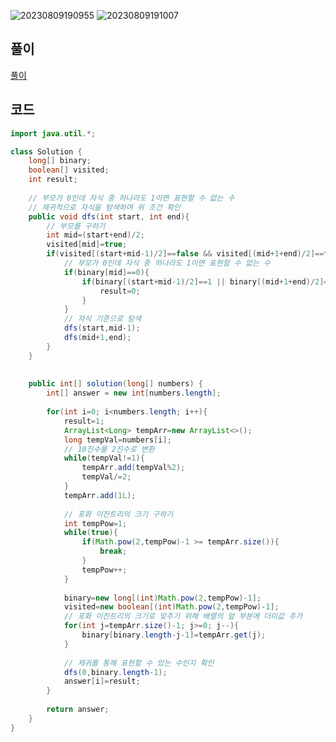 ![20230809190955](https://github.com/Morning-Algorithm-Study-2023/Algorithm/assets/121210456/1959cb2d-0075-470b-a861-b7d9624f98b8)
![20230809191007](https://github.com/Morning-Algorithm-Study-2023/Algorithm/assets/121210456/5dc35492-4c74-425e-955d-0de248c58510)

## 풀이
<a href="https://seungmu.tistory.com/545">풀이</a>

## 코드
```java
import java.util.*;

class Solution {
    long[] binary;
    boolean[] visited;
    int result;
    
    // 부모가 0인데 자식 중 하나라도 1이면 표현할 수 없는 수
    // 재귀적으로 자식을 탐색하며 위 조건 확인
    public void dfs(int start, int end){
        // 부모를 구하기
        int mid=(start+end)/2;
        visited[mid]=true;
        if(visited[(start+mid-1)/2]==false && visited[(mid+1+end)/2]==false){
            // 부모가 0인데 자식 중 하나라도 1이면 표현할 수 없는 수
            if(binary[mid]==0){
                if(binary[(start+mid-1)/2]==1 || binary[(mid+1+end)/2]==1){
                    result=0;
                }
            }
            // 자식 기준으로 탐색
            dfs(start,mid-1);
            dfs(mid+1,end);
        }
    }
        
    
    public int[] solution(long[] numbers) {
        int[] answer = new int[numbers.length];
               
        for(int i=0; i<numbers.length; i++){
            result=1;
            ArrayList<Long> tempArr=new ArrayList<>();
            long tempVal=numbers[i];
            // 10진수를 2진수로 변환
            while(tempVal!=1){
                tempArr.add(tempVal%2);
                tempVal/=2;
            }
            tempArr.add(1L);
            
            // 포화 이진트리의 크기 구하기
            int tempPow=1;
            while(true){
                if(Math.pow(2,tempPow)-1 >= tempArr.size()){
                    break;
                }
                tempPow++;
            }
            
            binary=new long[(int)Math.pow(2,tempPow)-1];
            visited=new boolean[(int)Math.pow(2,tempPow)-1];
            // 포화 이진트리의 크기로 맞추기 위해 배열의 앞 부분에 더미값 추가
            for(int j=tempArr.size()-1; j>=0; j--){
                binary[binary.length-j-1]=tempArr.get(j);
            }
            
            // 재귀를 통해 표현할 수 있는 수인지 확인
            dfs(0,binary.length-1);
            answer[i]=result;
        }
        
        return answer;
    }
}
```

